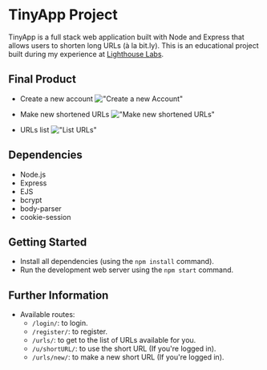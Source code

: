 # TinyApp Project

TinyApp is a full stack web application built with Node and Express that allows users to shorten long URLs (à la bit.ly).
This is an educational project built during my experience at [Lighthouse Labs](https://www.lighthouselabs.ca/).

## Final Product

- Create a new account
!["Create a new Account"](https://i.imgur.com/AsztBWy.png)

- Make new shortened URLs
!["Make new shortened URLs"](https://i.imgur.com/5DO61EB.png)

- URLs list
!["List URLs"](https://i.imgur.com/lL5tzdF.png)

## Dependencies

- Node.js
- Express
- EJS
- bcrypt
- body-parser
- cookie-session

## Getting Started

- Install all dependencies (using the `npm install` command).
- Run the development web server using the `npm start` command.

## Further Information

 - Available routes:
   - `/login/`: to login.
   - `/register/`: to register.
   - `/urls/`:      to get to the list of URLs available for you.
   - `/u/shortURL/`: to use the short URL (If you're logged in).
   - `/urls/new/`: to make a new short URL (If you're logged in).